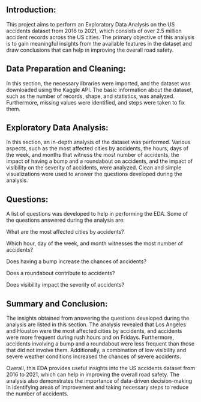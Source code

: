 ## Introduction:

This project aims to perform an Exploratory Data Analysis on the US accidents dataset from 2016 to 2021, which consists of over 2.5 million accident records across the US cities. The primary objective of this analysis is to gain meaningful insights from the available features in the dataset and draw conclusions that can help in improving the overall road safety.

## Data Preparation and Cleaning:

In this section, the necessary libraries were imported, and the dataset was downloaded using the Kaggle API. The basic information about the dataset, such as the number of records, shape, and statistics, was analyzed. Furthermore, missing values were identified, and steps were taken to fix them.

## Exploratory Data Analysis:

In this section, an in-depth analysis of the dataset was performed. Various aspects, such as the most affected cities by accidents, the hours, days of the week, and months that witness the most number of accidents, the impact of having a bump and a roundabout on accidents, and the impact of visibility on the severity of accidents, were analyzed. Clean and simple visualizations were used to answer the questions developed during the analysis.

## Questions:

A list of questions was developed to help in performing the EDA. Some of the questions answered during the analysis are:

What are the most affected cities by accidents?

Which hour, day of the week, and month witnesses the most number of accidents?

Does having a bump increase the chances of accidents?

Does a roundabout contribute to accidents?

Does visibility impact the severity of accidents?

## Summary and Conclusion:

The insights obtained from answering the questions developed during the analysis are listed in this section. The analysis revealed that Los Angeles and Houston were the most affected cities by accidents, and accidents were more frequent during rush hours and on Fridays. Furthermore, accidents involving a bump and a roundabout were less frequent than those that did not involve them. Additionally, a combination of low visibility and severe weather conditions increased the chances of severe accidents.

Overall, this EDA provides useful insights into the US accidents dataset from 2016 to 2021, which can help in improving the overall road safety. The analysis also demonstrates the importance of data-driven decision-making in identifying areas of improvement and taking necessary steps to reduce the number of accidents.
